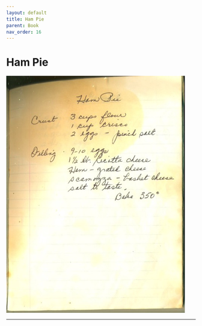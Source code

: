 ```yaml
---
layout: default
title: Ham Pie
parent: Book
nav_order: 16
---
```


# Ham Pie
![Ham Pie](/recipe-images/pages/page-16.jpg)

---
